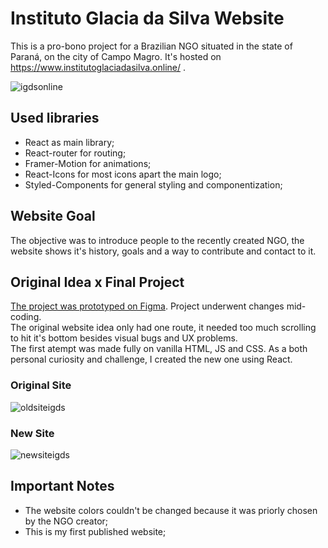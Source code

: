 # Instituto Glacia da Silva Website

This is a pro-bono project for a Brazilian NGO situated in the state of Paraná, on the city of Campo Magro. It's hosted on https://www.institutoglaciadasilva.online/ .

![igdsonline](https://user-images.githubusercontent.com/49494155/143794352-95475a65-067a-4ab0-bb83-9e6c60667a7e.png)

## Used libraries
* React as main library;
* React-router for routing;
* Framer-Motion for animations;
* React-Icons for most icons apart the main logo;
* Styled-Components for general styling and componentization;

## Website Goal
The objective was to introduce people to the recently created NGO, the website shows it's history, goals and a way to contribute and contact to it.

## Original Idea x Final Project
[The project was prototyped on Figma](https://www.figma.com/file/FH5EWAjHNAI4z0FqcS02KN/IGS---CDB?node-id=0%3A1). Project underwent changes mid-coding.   
The original website idea only had one route, it needed too much scrolling to hit it's bottom besides visual bugs and UX problems.    
The first atempt was made fully on vanilla HTML, JS and CSS. As a both personal curiosity and challenge, I created the new one using React.

### Original Site  
![oldsiteigds](https://user-images.githubusercontent.com/49494155/143795708-1ec33aad-2c98-4c7c-845b-2f96fcf9b4bb.gif)

### New Site
![newsiteigds](https://user-images.githubusercontent.com/49494155/143796249-21e1dd26-896c-4654-9286-49e9eafde4dc.gif)

## Important Notes
* The website colors couldn't be changed because it was priorly chosen by the NGO creator;
* This is my first published website;
